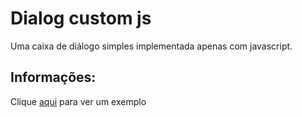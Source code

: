 Dialog custom js
==========
Uma caixa de diálogo simples implementada apenas com javascript.

Informações:
------------

Clique [aqui](http://jsbin.com/qavotefusu) para ver um exemplo
